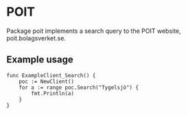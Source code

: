 # POIT

Package poit implements a search query to the POIT website, poit.bolagsverket.se.

## Example usage

```
func ExampleClient_Search() {
	poc := NewClient()
	for a := range poc.Search("Tygelsjö") {
		fmt.Println(a)
	}
}
```
